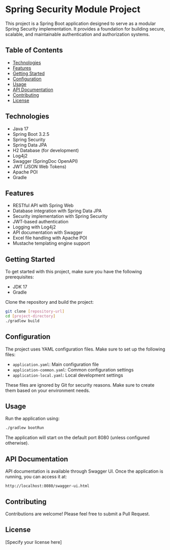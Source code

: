 # Spring Security Module Project

This project is a Spring Boot application designed to serve as a modular Spring Security implementation. It provides a foundation for building secure, scalable, and maintainable authentication and authorization systems.

## Table of Contents
- [Technologies](#technologies)
- [Features](#features)
- [Getting Started](#getting-started)
- [Configuration](#configuration)
- [Usage](#usage)
- [API Documentation](#api-documentation)
- [Contributing](#contributing)
- [License](#license)

## Technologies

- Java 17
- Spring Boot 3.2.5
- Spring Security
- Spring Data JPA
- H2 Database (for development)
- Log4j2
- Swagger (SpringDoc OpenAPI)
- JWT (JSON Web Tokens)
- Apache POI
- Gradle

## Features

- RESTful API with Spring Web
- Database integration with Spring Data JPA
- Security implementation with Spring Security
- JWT-based authentication
- Logging with Log4j2
- API documentation with Swagger
- Excel file handling with Apache POI
- Mustache templating engine support

## Getting Started

To get started with this project, make sure you have the following prerequisites:

- JDK 17
- Gradle

Clone the repository and build the project:

```bash
git clone [repository-url]
cd [project-directory]
./gradlew build
```

## Configuration

The project uses YAML configuration files. Make sure to set up the following files:

- `application.yaml`: Main configuration file
- `application-common.yaml`: Common configuration settings
- `application-local.yaml`: Local development settings

These files are ignored by Git for security reasons. Make sure to create them based on your environment needs.

## Usage

Run the application using:

```bash
./gradlew bootRun
```

The application will start on the default port 8080 (unless configured otherwise).

## API Documentation

API documentation is available through Swagger UI. Once the application is running, you can access it at:

```
http://localhost:8080/swagger-ui.html
```

## Contributing

Contributions are welcome! Please feel free to submit a Pull Request.

## License

[Specify your license here]
